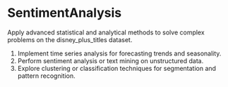 # SentimentAnalysis
Apply advanced statistical and analytical methods to solve complex problems on the disney_plus_titles dataset.
1. Implement time series analysis for forecasting trends and seasonality.
2. Perform sentiment analysis or text mining on unstructured data.
3. Explore clustering or classification techniques for segmentation and pattern recognition. 
